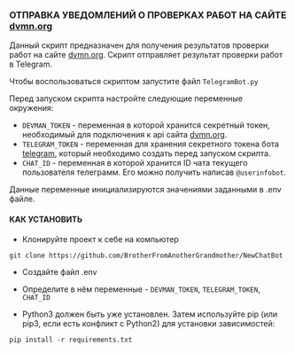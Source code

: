 ### ОТПРАВКА УВЕДОМЛЕНИЙ О ПРОВЕРКАХ РАБОТ НА САЙТЕ [dvmn.org](https://dvmn.org)

Данный скрипт предназначен для получения результатов проверки работ на сайте [dvmn.org](https://dvmn.org). Скрипт отправляет результат проверки работ в Telegram.


Чтобы воспользоваться скриптом запустите файл ```TelegramBot.py```

Перед запуском скрипта настройте следующие переменные окружения:
- `DEVMAN_TOKEN` - переменная в которой хранится секретный токен, необходимый для подключения к api сайта [dvmn.org](https://dvmn.org).
- `TELEGRAM_TOKEN` - переменная для хранения секретного токена бота [telegram](https://core.telegram.org/bots/api), который необходимо создать перед запуском скрипта.
- `CHAT_ID` - переменная в которой хранится ID чата текущего пользователя телеграмм. Его можно получить написав `@userinfobot`. 

Данные переменные инициализируются значениями заданными в .env файле.
#### КАК УСТАНОВИТЬ

- Клонируйте проект к себе на компьютер
```
git clone https://github.com/BrotherFromAnotherGrandmother/NewChatBot
```
- Создайте файл .env
- Определите в нём переменные - `DEVMAN_TOKEN`, `TELEGRAM_TOKEN`, `CHAT_ID`

- Python3 должен быть уже установлен. Затем используйте pip (или pip3, если есть конфликт с Python2) для установки зависимостей:

```
pip install -r requirements.txt
```
